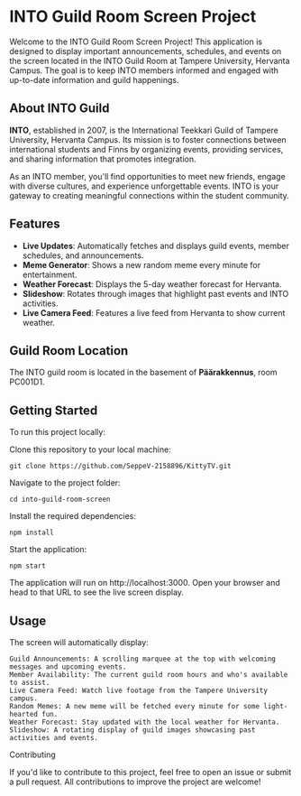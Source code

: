 # INTO Guild Room Screen Project

Welcome to the INTO Guild Room Screen Project! This application is designed to display important announcements, schedules, and events on the screen located in the INTO Guild Room at Tampere University, Hervanta Campus. The goal is to keep INTO members informed and engaged with up-to-date information and guild happenings.

## About INTO Guild

**INTO**, established in 2007, is the International Teekkari Guild of Tampere University, Hervanta Campus. Its mission is to foster connections between international students and Finns by organizing events, providing services, and sharing information that promotes integration.

As an INTO member, you'll find opportunities to meet new friends, engage with diverse cultures, and experience unforgettable events. INTO is your gateway to creating meaningful connections within the student community.

## Features

- **Live Updates**: Automatically fetches and displays guild events, member schedules, and announcements.
- **Meme Generator**: Shows a new random meme every minute for entertainment.
- **Weather Forecast**: Displays the 5-day weather forecast for Hervanta.
- **Slideshow**: Rotates through images that highlight past events and INTO activities.
- **Live Camera Feed**: Features a live feed from Hervanta to show current weather.

## Guild Room Location

The INTO guild room is located in the basement of **Päärakkennus**, room PC001D1.

## Getting Started

To run this project locally:

Clone this repository to your local machine:

    git clone https://github.com/SeppeV-2158896/KittyTV.git

Navigate to the project folder:

    cd into-guild-room-screen

Install the required dependencies:

    npm install

Start the application:

    npm start

The application will run on http://localhost:3000. Open your browser and head to that URL to see the live screen display.

## Usage

The screen will automatically display:

    Guild Announcements: A scrolling marquee at the top with welcoming messages and upcoming events.
    Member Availability: The current guild room hours and who's available to assist.
    Live Camera Feed: Watch live footage from the Tampere University campus.
    Random Memes: A new meme will be fetched every minute for some light-hearted fun.
    Weather Forecast: Stay updated with the local weather for Hervanta.
    Slideshow: A rotating display of guild images showcasing past activities and events.

Contributing

If you'd like to contribute to this project, feel free to open an issue or submit a pull request. All contributions to improve the project are welcome!
